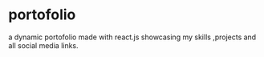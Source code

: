 # portofolio
 a dynamic portofolio made with  react.js showcasing my  skills ,projects and all social media links.

